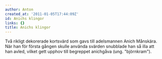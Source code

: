 ```yaml
---
author: Anton
created_at: '2011-01-05T17:44:09Z'
id: Anichs klingor
links: {}
title: Anichs klingor
---
```


Två rikligt dekorerade kortsvärd som gavs till adelsmannen Anich Månskära. När han för första gången
skulle använda svärden snubblade han så illa att han avled, vilket gett upphov till begreppet
anichgåva (ung. "björnkram").

